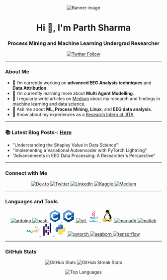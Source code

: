 <!-- Banner -->
<p align="center">
  <img src="https://r4.wallpaperflare.com/wallpaper/912/1009/176/street-digital-art-artwork-wallpaper-1990185d91fa4d0b06b7d83fd0f1c69d.jpg" alt="Banner image">
</p>

<h1 align="center">Hi 👋, I'm Parth Sharma</h1>
<h3 align="center">Process Mining and Machine Learning Undergrad Researcher</h3>

<p align="center">
  <a href="https://twitter.com/parthshr370" target="_blank">
    <img src="https://img.shields.io/twitter/follow/parthshr370?logo=twitter&style=for-the-badge" alt="Twitter Follow">
  </a>
</p>

---

### About Me

- 🔭 I’m currently working on **advanced EEG Analysis techniques** and **Data Attribution**.
- 🌱 I’m currently learning more about **Multi Agent Modelling**.
- 📝 I regularly write articles on [Medium](https://medium.com/@parthshr370) about my research and findings in machine learning and data science.
- 💬 Ask me about **ML, Process Mining, Linux**, and **EEG data analysis**.
- 📄 Know about my experiences as a [Research Intern at IIITA](https://www.linkedin.com/in/parthshr370/).

---

### 📚 Latest Blog Posts-: [Here](https://medium.com/@parthshr370)
<!-- BLOG-POST-LIST:START -->
- "Understanding the Shapley Value in Data Science"
- "Implementing a Variational Autoencoder with PyTorch Lightning"
- "Advancements in EEG Data Processing: A Researcher's Perspective"
<!-- BLOG-POST-LIST:END -->

---

### Connect with Me
<p align="center">
  <a href="https://dev.to/parthshr370" target="_blank">
    <img src="https://raw.githubusercontent.com/rahuldkjain/github-profile-readme-generator/master/src/images/icons/Social/devto.svg" alt="Dev.to" height="30" width="40">
  </a>
  <a href="https://twitter.com/parthshr370" target="_blank">
    <img src="https://raw.githubusercontent.com/rahuldkjain/github-profile-readme-generator/master/src/images/icons/Social/twitter.svg" alt="Twitter" height="30" width="40">
  </a>
  <a href="https://linkedin.com/in/parthshr370" target="_blank">
    <img src="https://raw.githubusercontent.com/rahuldkjain/github-profile-readme-generator/master/src/images/icons/Social/linked-in-alt.svg" alt="LinkedIn" height="30" width="40">
  </a>
  <a href="https://kaggle.com/parthshr370" target="_blank">
    <img src="https://raw.githubusercontent.com/rahuldkjain/github-profile-readme-generator/master/src/images/icons/Social/kaggle.svg" alt="Kaggle" height="30" width="40">
  </a>
  <a href="https://medium.com/@parthshr370" target="_blank">
    <img src="https://raw.githubusercontent.com/rahuldkjain/github-profile-readme-generator/master/src/images/icons/Social/medium.svg" alt="Medium" height="30" width="40">
  </a>
</p>

---

### Languages and Tools
<p align="center">
  <a href="https://www.arduino.cc/" target="_blank" rel="noreferrer"> <img src="https://cdn.worldvectorlogo.com/logos/arduino-1.svg" alt="arduino" width="40" height="40"/> </a> 
  <a href="https://www.gnu.org/software/bash/" target="_blank" rel="noreferrer"> <img src="https://www.vectorlogo.zone/logos/gnu_bash/gnu_bash-icon.svg" alt="bash" width="40" height="40"/> </a> 
  <a href="https://www.cprogramming.com/" target="_blank" rel="noreferrer"> <img src="https://raw.githubusercontent.com/devicons/devicon/master/icons/c/c-original.svg" alt="c" width="40" height="40"/> </a> 
  <a href="https://www.w3schools.com/cpp/" target="_blank" rel="noreferrer"> <img src="https://raw.githubusercontent.com/devicons/devicon/master/icons/cplusplus/cplusplus-original.svg" alt="cplusplus" width="40" height="40"/> </a> 
  <a href="https://git-scm.com/" target="_blank" rel="noreferrer"> <img src="https://www.vectorlogo.zone/logos/git-scm/git-scm-icon.svg" alt="git" width="40" height="40"/> </a> 
  <a href="https://www.java.com" target="_blank" rel="noreferrer"> <img src="https://raw.githubusercontent.com/devicons/devicon/master/icons/java/java-original.svg" alt="java" width="40" height="40"/> </a> 
  <a href="https://www.linux.org/" target="_blank" rel="noreferrer"> <img src="https://raw.githubusercontent.com/devicons/devicon/master/icons/linux/linux-original.svg" alt="linux" width="40" height="40"/> </a> 
  <a href="https://mariadb.org/" target="_blank" rel="noreferrer"> <img src="https://www.vectorlogo.zone/logos/mariadb/mariadb-icon.svg" alt="mariadb" width="40" height="40"/> </a> 
  <a href="https://www.mathworks.com/" target="_blank" rel="noreferrer"> <img src="https://upload.wikimedia.org/wikipedia/commons/2/21/Matlab_Logo.png" alt="matlab" width="40" height="40"/> </a> 
  <a href="https://www.mysql.com/" target="_blank" rel="noreferrer"> <img src="https://raw.githubusercontent.com/devicons/devicon/master/icons/mysql/mysql-original-wordmark.svg" alt="mysql" width="40" height="40"/> </a> 
  <a href="https://pandas.pydata.org/" target="_blank" rel="noreferrer"> <img src="https://raw.githubusercontent.com/devicons/devicon/2ae2a900d2f041da66e950e4d48052658d850630/icons/pandas/pandas-original.svg" alt="pandas" width="40" height="40"/> </a> 
  <a href="https://www.python.org" target="_blank" rel="noreferrer"> <img src="https://raw.githubusercontent.com/devicons/devicon/master/icons/python/python-original.svg" alt="python" width="40" height="40"/> </a> 
  <a href="https://pytorch.org/" target="_blank" rel="noreferrer"> <img src="https://www.vectorlogo.zone/logos/pytorch/pytorch-icon.svg" alt="pytorch" width="40" height="40"/> </a> 
  <a href="https://seaborn.pydata.org/" target="_blank" rel="noreferrer"> <img src="https://seaborn.pydata.org/_images/logo-mark-lightbg.svg" alt="seaborn" width="40" height="40"/> </a> 
  <a href="https://www.tensorflow.org" target="_blank" rel="noreferrer"> <img src="https://www.vectorlogo.zone/logos/tensorflow/tensorflow-icon.svg" alt="tensorflow" width="40" height="40"/> </a> 
</p>

---

### GitHub Stats

<p align="center">
  <img src="https://github-readme-stats.vercel.app/api?username=parthshr370&show_icons=true&locale=en" alt="GitHub Stats"/>
  <img src="https://github-readme-streak-stats.herokuapp.com/?user=parthshr370" alt="GitHub Streak Stats"/>
</p>

<p align="center">
  <img src="https://github-readme-stats.vercel.app/api/top-langs?username=parthshr370&show_icons=true&locale=en&layout=compact" alt="Top Languages"/>
</p>
